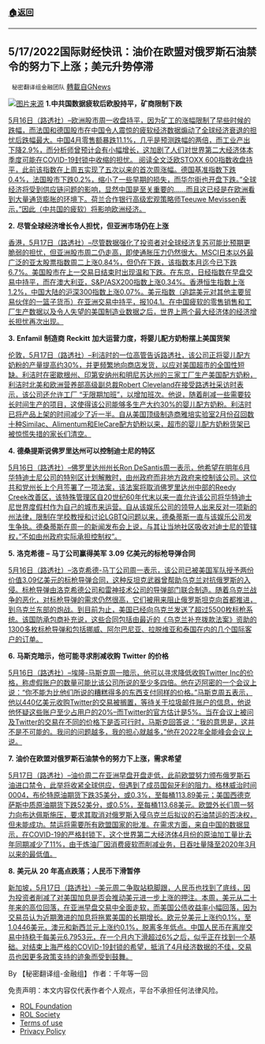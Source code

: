 ###  [:house:返回](README.md)
---


## 5/17/2022国际财经快讯：油价在欧盟对俄罗斯石油禁令的努力下上涨；美元升势停滞
` 秘密翻译组金融团队` [轉載自GNews](https://gnews.org/zh-hans/2547141/)

![](https://assets.gnews.org/wp-content/uploads/2022/05/图片1-188.png)[图片来源](https://www.reuters.com) 
**1.中共国数据疲软后欧股持平，矿商限制下跌**
 
[5月16日（路透社）–欧洲股市周一收盘持平，因为矿工的涨幅限制了早些时候的跌幅，而法国和德国股市在中国令人震惊的疲软经济数据煽动了全球经济衰退的担忧后跌幅最大。中国4月零售额暴跌11.1%，几乎是预测跌幅的两倍，而工业产出下降2.9%，而分析师曾预计会有小幅增长，这加剧了人们对世界第二大经济体本季度可能在COVID-19封锁中收缩的担忧。 阅读全文泛欧STOXX 600指数收盘持平，此前该指数在上周五实现了五次以来的首次周涨幅。德国基准指数下跌0.4%，法国股市下跌0.2%，缩小了一些早期的损失，而华尔街也开盘下跌。”全球经济将受到供应链问题的影响，显然中国是至关重要的……而且这已经是在欧洲看到大量通货膨胀的环境下。荷兰合作银行高级宏观策略师Teeuwe Mevissen表示，”因此（中共国的疲软）将影响欧洲经济。](https://www.reuters.com/markets/europe/european-shares-slip-weak-china-data-stokes-recession-fears-2022-05-16/)
 
**2.** **尽管全球经济增长令人担忧，但亚洲市场仍在上涨**
 
[香港，5月17日（路透社）–尽管数据强化了投资者对全球经济复苏可能比预期更脆弱的担忧，但亚洲股市周二仍走高，即使通胀压力仍然很大。MSCI日本以外最广泛的亚太股票指数周二上涨0.84%，但仍在下跌，该指数本月迄今已下跌6.7%。美国股市在上一交易日结束时出现温和下跌。在东京，日经指数在早盘交易中持平，而在澳大利亚，S&P/ASX200指数上涨0.34%。香港恒生指数上涨1.2%，中国大陆的沪深300指数上涨0.07%。美元指数（追踪美元对其他主要贸易伙伴的一篮子货币）在亚洲交易中持平，报104.1。在中国疲软的零售销售和工厂生产数据以及令人失望的美国制造业数据之后，世界上两个最大经济体的经济增长担忧再次出现。](https://www.reuters.com/markets/europe/global-markets-wrapup-1-2022-05-17/)
 
**3.** **Enfamil** **制造商** **Reckitt** **加大运营力度，将婴儿配方奶粉摆上美国货架**
 
[伦敦，5月17日（路透社）–利洁时的一位高管告诉路透社，该公司正将婴儿配方奶粉的产量提高约30%，并更频繁地向商店发货，以应对美国超市的全国性短缺。利洁时在密歇根州、印第安纳州和明尼苏达州的三家工厂生产美国配方奶粉，利洁时北美和欧洲营养部高级副总裁Robert Cleveland在接受路透社采访时表示，该公司还允许工厂 “无限期加班”，以增加班次。他说，随着削减一些需要较长时间生产的项目，这使得该公司能够多生产大约30%的婴儿配方奶粉。利洁时已将产品上架的时间减少了近一半。自从美国顶级制造商雅培实验室2月份召回数十种Similac、Alimentum和EleCare配方奶粉以来，超市的婴儿配方奶粉货架已被惊慌失措的家长们清空。](https://www.reuters.com/business/healthcare-pharmaceuticals/enfamil-maker-reckitt-cranks-up-operations-put-baby-formula-us-shelves-2022-05-17/)
 
**4.** **德桑提斯说佛罗里达州可以控制迪士尼的特区**
 
[5月16日（路透社）–佛罗里达州州长Ron DeSantis周一表示，他希望在明年6月华特迪士尼公司的特别区计划解散时，由州政府而非地方政府来控制该公司。这位共和党州长上个月签署了一项法案，该法案将取消佛罗里达州中部的Reedy Creek改善区，该特殊管理区自20世纪60年代末以来一直允许该公司将华特迪士尼世界度假村作为自己的城市来运营。自从该娱乐公司的领导人出来反对一项新的州法律，限制在学校教授和讨论LGBTQ问题以来，德桑蒂斯一直与该娱乐公司发生争执。德桑蒂斯在周一的新闻发布会上说，与其让当地社区吸收对迪士尼的管辖权，”不如由州政府实际承担控制权”。](https://www.reuters.com/world/us/desantis-says-florida-could-take-control-disneys-special-district-2022-05-16/)
 
**5.** **洛克希德** **–** **马丁公司赢得美军** **3.09** **亿美元的标枪导弹合同**
 
[5月16日（路透社）–洛克希德-马丁公司周一表示，该公司已被美国军队授予两份价值3.09亿美元的标枪导弹合同，这种反坦克武器曾帮助乌克兰对抗俄罗斯的入侵。标枪导弹由洛克希德公司和雷神技术公司的导弹部门联合制造。随着乌克兰战争的恶化，对标枪导弹的需求仍然很高，它们被用来阻止俄罗斯坦克向首都推进，到乌克兰东部的炮战。到目前为止，美国已经向乌克兰发送了超过5500枚标枪系统。该国防承包商补充说，这些合同包括由最近的《乌克兰补充拨款法案》资助的1300多枚标枪导弹和包括挪威、阿尔巴尼亚、拉脱维亚和泰国在内的几个国际客户的订单。](https://www.reuters.com/business/aerospace-defense/lockheed-martin-wins-309-million-javelin-missile-contract-us-army-2022-05-16/)
 
**6.** **马斯克暗示，他可能寻求削减收购** **Twitter** **的价格**
 
[5月16日（路透社）–埃隆-马斯克周一暗示，他可以寻求降低收购Twitter Inc的价格，称虚假账户的数量可能比该公司所说的至少多四倍。他在迈阿密的一个会议上说：“你不能为比他们所说的糟糕得多的东西支付同样的价格。”马斯克周五表示，他以440亿美元收购Twitter的交易被搁置，等待关于垃圾邮件账户的信息，他说他怀疑这些账户至少占用户的20%–而Twitter的官方估计是5%。当在会议上被问及Twitter的交易在不同的价格下是否可行时，马斯克回答说：”我的意思是，这并不是不可能的。我问的问题越多，我的担心就越多，”他在2022年全能峰会会议上说。](https://www.reuters.com/markets/deals/twitter-spam-accounts-last-four-quarter-well-under-5-ceo-2022-05-16/)
 
**7.** **油价在欧盟对俄罗斯石油禁令的努力下上涨，需求希望**
 
[5月17日（路透社）–油价周二在亚洲早盘开盘走低，此前欧盟努力颁布俄罗斯石油进口禁令，此举将收紧全球供应，但遇到了成员国匈牙利的阻力。格林威治时间0004，布伦特原油期货下跌35美分，或0.3%，至每桶113.89美元；美国西德克萨斯中质原油期货下跌52美分，或0.5%，至每桶113.68美元。欧盟外长们周一努力向布达佩斯施压，要求其取消对俄罗斯入侵乌克兰后拟议的石油禁运的否决权，但未能成功。禁运将需要所有欧盟国家的批准。在需求方面，来自中国的数据显示，在COVID-19的严格封锁下，这个世界第二大经济体4月份的原油加工量比去年同期减少了11%，由于炼油厂因消费疲软而削减业务，日吞吐量降至2020年3月以来的最低值。](https://www.reuters.com/markets/commodities/oil-prices-open-lower-eu-struggles-seal-russia-import-ban-2022-05-17/)
 
**8.** **美元从** **20** **年高点跌落；人民币下滑暂停**
 
[新加坡，5月17日（路透社）–美元周二争取站稳脚跟，人民币也找到了底线，因为投资者削减了对美国加息是否会推动美元进一步上涨的押注。本周，美元从二十年来的高位回落，在亚洲早盘交易中全面走软，而美国公债收益率小幅回落，因为交易员认为近期激进的加息将拖累美国的长期增长。欧元兑美元上涨约0.1%，至1.0446美元，澳元和新西兰元上涨约0.1%，脱离多年低点。中国人民币在离岸交易中持稳于每美元6.7953元，在一个月内下滑超过6%之后，似乎正在找到一个基础。对结束上海严格的COVID-19封锁的希望，抵消了4月经济数据的不佳，交易员也因更多政策支持的迹象而受到鼓舞。](https://www.reuters.com/markets/europe/dollar-knocked-20-year-high-yuan-slide-pauses-2022-05-17/)
 
By 【秘密翻译组-金融组】
作者：千年等一回

免责声明：本文内容仅代表作者个人观点，平台不承担任何法律风险。
  
- [ROL Foundation](https://rolfoundation.org/)
- [ROL Society](https://rolsociety.org/)
- [Terms of use](https://gnews.org/terms-of-use-3/)
- [Privacy Policy](https://gnews.org/privacy-policy/)
